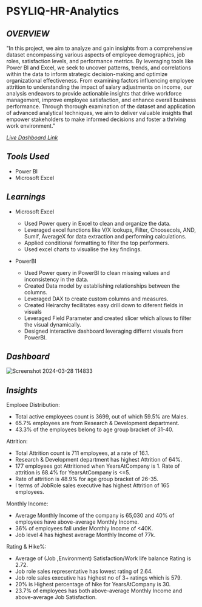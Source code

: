 # PSYLIQ-HR-Analytics

## *OVERVIEW*
"In this project, we aim to analyze and gain insights from a comprehensive dataset encompassing various aspects of employee demographics, job roles, satisfaction levels, and performance metrics. By leveraging tools like Power BI and Excel, we seek to uncover patterns, trends, and correlations within the data to inform strategic decision-making and optimize organizational effectiveness. From examining factors influencing employee attrition to understanding the impact of salary adjustments on income, our analysis endeavors to provide actionable insights that drive workforce management, improve employee satisfaction, and enhance overall business performance. Through thorough examination of the dataset and application of advanced analytical techniques, we aim to deliver valuable insights that empower stakeholders to make informed decisions and foster a thriving work environment."

_[Live Dashboard Link](https://app.powerbi.com/view?r=eyJrIjoiZTM0ODI4MDItOGRiOS00ZGZmLWFkYzAtNGI0ZWI5MmIxZTczIiwidCI6ImM2ZTU0OWIzLTVmNDUtNDAzMi1hYWU5LWQ0MjQ0ZGM1YjJjNCJ9)_

## *Tools Used*
- Power BI
- Microsoft Excel

## *Learnings*
- Microsoft Excel
  - Used Power query in Excel to clean and organize the data.
  - Leveraged excel functions like V/X lookups, Filter, Choosecols, AND, Sumif, AverageX for data extraction and performing calculations.
  - Applied conditional formatting to filter the top performers.
  - Used excel charts to visualise the key findings.
 
- PowerBI
  - Used Power query in PowerBI to clean missing values and inconsistency in the data.
  - Created Data model by establishing relationships between the columns.
  - Leveraged DAX to create custom columns and measures.
  - Created Heirarchy fecilitates easy drill down to diferent fields in visuals
  - Leveraged Field Parameter and created slicer which allows to filter the visual dynamically.
  - Designed interactive dashboard leveraging differnt visuals from PowerBI.

## *Dashboard*

![Screenshot 2024-03-28 114833](https://github.com/AkhilMusuloju/PSYLIQ-HR-Analytics/assets/142907602/803c1ac4-96de-4547-89d6-e3347e5636f3)

## *Insights*

Emploee Distribution:
- Total active employees count is 3699, out of which 59.5% are Males.
- 65.7% employees are from Research & Development department. 
- 43.3% of the employees belong to age group bracket of 31-40.

Attrition:
- Total Attrition count is 711 employees, at a rate of 16.1.
- Research & Development department has highest Attrition of 64%.
- 177 employees got Attritioned when YearsAtCompany is 1. Rate of attrition is 68.4% for YearsAtCompany is <=5.
- Rate of attrition is 48.9% for age group bracket of 26-35.
- I terms of JobRole sales executive has highest Attrition of 165 employees.

Monthly Income:
- Average Monthly Income of the company is 65,030 and 40% of employees have above-average Monthly Income.
- 36% of employees fall under Monthly Income of <40K.
- Job level 4 has highest average Monthly Income of 77k.

Rating & Hike%:
- Average of (Job ,Environment) Satisfaction/Work life balance Rating  is 2.72. 
- Job role sales representative has lowest rating of 2.64.
- Job role sales executive has highest no of 3+ ratings which is 579.
- 20% is Highest percentage of hike for YearsAtCompany is 30.
- 23.7% of employees has both above-average Monthly Income and above-average Job Satisfaction.
